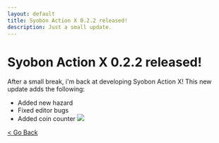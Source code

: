 ```yaml
---
layout: default
title: Syobon Action X 0.2.2 released!
description: Just a small update.
---
```


# Syobon Action X 0.2.2 released!

After a small break, i'm back at developing Syobon Action X!
This new update adds the following:
- Added new hazard
- Fixed editor bugs
- Added coin counter
![](https://i.gjcdn.net/data/fireside/posts/5/28/371278/media/screenshot-vxgqjvek.png)

[< Go Back](https://sergi4ua.github.io)